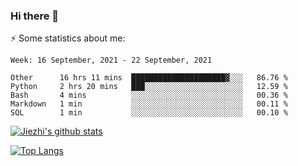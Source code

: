 ### Hi there 👋

⚡ Some statistics about me:


<!--START_SECTION:waka-->
```text
Week: 16 September, 2021 - 22 September, 2021

Other      16 hrs 11 mins  █████████████████████▓░░░   86.76 % 
Python     2 hrs 20 mins   ███░░░░░░░░░░░░░░░░░░░░░░   12.59 % 
Bash       4 mins          ░░░░░░░░░░░░░░░░░░░░░░░░░   00.36 % 
Markdown   1 min           ░░░░░░░░░░░░░░░░░░░░░░░░░   00.11 % 
SQL        1 min           ░░░░░░░░░░░░░░░░░░░░░░░░░   00.10 % 
```
<!--END_SECTION:waka-->





[![Jiezhi's github stats](https://github-readme-stats.vercel.app/api?username=Jiezhi&show_icons=true)](https://github.com/Jiezhi/github-readme-stats)

[![Top Langs](https://github-readme-stats.vercel.app/api/top-langs/?username=Jiezhi&hide=javascript,html)](https://github.com/Jiezhi/github-readme-stats)
<!--
**Jiezhi/Jiezhi** is a ✨ _special_ ✨ repository because its `README.md` (this file) appears on your GitHub profile.

Here are some ideas to get you started:

- 🔭 I’m currently working on ...
- 🌱 I’m currently learning ...
- 👯 I’m looking to collaborate on ...
- 🤔 I’m looking for help with ...
- 💬 Ask me about ...
- 📫 How to reach me: ...
- 😄 Pronouns: ...
- ⚡ Fun fact: ...
-->

